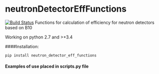 # neutronDetectorEffFunctions

[![Build Status](https://travis-ci.org/alvcarmona/neutronDetectorEffFunctions.svg?branch=0.1.6)](https://travis-ci.org/alvcarmona/neutronDetectorEffFunctions)
Functions for calculation of efficiency for neutron detectors based on B10

Working on python 2.7 and >+3.4

####Installation:
```
pip install neutron_detector_eff_functions
```


#### Examples of use placed in scripts.py file
